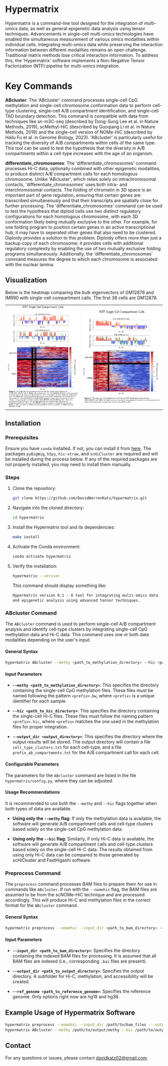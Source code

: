 # Hypermatrix

Hypermatrix is a command-line tool designed for the integration of multi-omics data, as well as general epigenetic data analysis using tensor techniques. Advancements in single-cell multi-omics technologies have enabled the simultaneous measurement of various omics modalities within individual cells. Integrating multi-omics data while preserving the interaction information between different modalities remains an open challenge. Traditional matrix methods lose critical interaction information. To address this, the 'Hypermatrix' software implements a Non-Negative Tensor Factorization (NTF) pipeline for multi-omics integration.

# Key Commands
**ABcluster**: The 'ABcluster' command processes single-cell CpG methylation and single-cell chromosome conformation data to perform cell-type clustering, single-cell A/B compartment identification, and single-cell TAD boundary detection. This command is compatible with data from techniques like sn-m3C-seq (described by Dong-Sung Lee et al. in Nature Methods, 2019), scMethyl-HiC (described by Guoqiang Li et al. in Nature Methods, 2019) and the single-cell version of NOMe-HiC (described by Hailu Fu et al. in Genome Biology, 2023). 'ABcluster' is particularly useful for tracking the diversity of A/B compartments within cells of the same type. This tool can be used to test the hypothesis that the diversity in A/B compartments within a cell-type increases with the age of an organism.

**differentiate_chromosomes**: The 'differentiate_chromosomes' command processes Hi-C data, optionally combined with other epigenetic modalities, to produce distinct A/B compartment calls for each homologous chromosome. Unlike 'ABcluster', which relies solely on intrachromosomal contacts, 'differentiate_chromosomes' uses both intra- and interchromosomal contacts. The folding of chromatin in 3D space is an important part of gene regulation, ensuring that certain genes are transcribed simultaneously and that their transcripts are spatially close for further processing. The 'differentiate_chromosomes' command can be used to test the hypothesis that diploid cells use two distinct regulatory configurations for each homologous chromosome, with each 3D conformation likely being mutually exclusive to the other. For example, for one folding program to position certain genes in an active transcriptional hub, it may have to seperated other genes that also need to be clustered. Diploidy provides a solution to this problem. Diploidy offers more than just a backup copy of each chromosome; it provides cells with additional regulatory complexity by enabling the use of two mutually exclusive folding programs simultaneously. Additionally, the 'differentiate_chromosomes' command measures the degree to which each chromosome is associated with the nuclear lamina.

## Visualization

Below is the heatmap comparing the bulk eigenvectors of GM12878 and IMR90 with single-cell compartment calls. The first 38 cells are GM12878.

<div style="text-align: center;">
  <table style="margin: 0 auto;">
    <tr>
      <td><img src="output_files/AB_compartment_heatmap_ch10_example.png" alt="Figure 1" width="500"></td>
      <td><img src="output_files/AB_compartment_heatmap_ch4_example.png" alt="Figure 2" width="550"></td>
    </tr>
  </table>
</div>

## Installation

### Prerequisites

Ensure you have `conda` installed. If not, you can install it from [here](https://docs.conda.io/projects/conda/en/latest/user-guide/install/index.html). The packages `pyBigWig`, `h5py`, `hic-straw`, and `scHiCluster` are required and will be installed during the process below. If any of the required packages are not properly installed, you may need to install them manually.

### Steps

1. Clone the repository:

    ```bash
    git clone https://github.com/DavidWarrenKatz/hypermatrix.git
    ```

2. Navigate into the cloned directory:

    ```bash
    cd hypermatrix
    ```

3. Install the Hypermatrix tool and its dependencies:

    ```bash
    make install
    ```

4. Activate the Conda environment:

    ```bash
    conda activate hypermatrix
    ```

5. Verify the installation:

    ```bash
    hypermatrix --version
    ```

    This command should display something like:
    
    ```
    Hypermatrix version 0.1 - A tool for integrating multi-omics data and epigenetic analysis using advanced tensor techniques.
    ```

### ABcluster Command

The `ABcluster` command is used to perform single-cell A/B compartment analysis and identify cell-type clusters by integrating single-cell CpG methylation data and Hi-C data. This command uses one or both data modalities depending on the user's input.

#### General Syntax

```bash
hypermatrix ABcluster --methy <path_to_methylation_directory> --hic <path_to_hic_directory> --output_dir <output_directory>
```

#### Input Parameters

- **`--methy <path_to_methylation_directory>`**: This specifies the directory containing the single-cell CpG methylation files. These files must be named following the pattern `<prefix>.bw`, where `<prefix>` is a unique identifier for each sample.
  
- **`--hic <path_to_hic_directory>`**: This specifies the directory containing the single-cell Hi-C files. These files must follow the naming pattern `<prefix>.hic`, where `<prefix>` matches the one used in the methylation files for proper integration.

- **`--output_dir <output_directory>`**: This specifies the directory where the output results will be stored. The output directory will contain a file `cell_type_clusters.txt` for each cell-type, and a file `prefix_ab_compartments.txt` for the A/B compartment call for each cell.

#### Configurable Parameters

The parameters for the `ABcluster` command are listed in the file `hypermatrix/config.py`, where they can be adjusted.

#### Usage Recommendations

It is recommended to use both the `--methy` and `--hic` flags together when both types of data are available. 
  
- **Using only the `--methy` flag**: If only the methylation data is available, the software will generate A/B compartment calls and cell-type clusters based solely on the single-cell CpG methylation data.

- **Using only the `--hic` flag**: Similarly, if only Hi-C data is available, the software will generate A/B compartment calls and cell-type clusters based solely on the single-cell Hi-C data. The results obtained from using only Hi-C data can be compared to those generated by scHiCluster and FastHigashi software.


### **Preprocess Command**

The `preprocess` command processes BAM files to prepare them for use in commands like `ABcluster`. If run with the `--nomehic` flag, the BAM files are assumed to be from the scNOMe-HiC technique and are processed accordingly. This will produce Hi-C and methylation files in the correct format for the `ABcluster` command.

#### General Syntax

```bash
hypermatrix preprocess --nomehic --input_dir <path_to_bam_directory> --output_dir <path_to_output_directory> --ref_genome <path_to_reference_genome>
```

#### Input Parameters

- **`--input_dir <path_to_bam_directory>`**: Specifies the directory containing the indexed BAM files for processing. It is assumed that all BAM files are indexed (i.e., corresponding `.bai` files are present).

- **`--output_dir <path_to_output_directory>`**: Specifies the output directory. A subfolder for Hi-C, methylation, and accessibility will be created.
  
- **`--ref_genome <path_to_reference_genome>`**: Specifies the reference genome. Only options right now are hg19 and hg38. 

## Example Usage of Hypermatrix Software

```bash
hypermatrix preprocess --nomehic --input_dir /path/to/bam_files ---output_dir /path/to/output -ref hg19
hypermatrix ABcluster --methy /path/to/output/methy --hic /path/to/output/hic --output_dir <output_directory> --res 1000000
```

## Contact

For any questions or issues, please contact davidkatz02@gmail.com.
